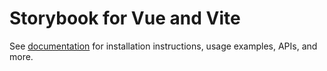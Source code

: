# Storybook for Vue and Vite

See [documentation](https://storybook.js.org/docs/8.0/get-started/vue3-vite?renderer=vue) for installation instructions, usage examples, APIs, and more.
